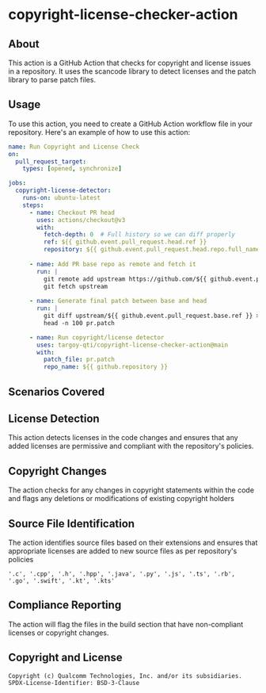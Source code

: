 # copyright-license-checker-action

## About

This action is a GitHub Action that checks for copyright and license issues in a repository. It uses the scancode library to detect licenses and the patch library to parse patch files.

## Usage

To use this action, you need to create a GitHub Action workflow file in your repository. Here's an example of how to use this action:

```yml
name: Run Copyright and License Check
on:
  pull_request_target:
    types: [opened, synchronize]

jobs:
  copyright-license-detector:
    runs-on: ubuntu-latest
    steps:
      - name: Checkout PR head
        uses: actions/checkout@v3
        with:
          fetch-depth: 0  # Full history so we can diff properly
          ref: ${{ github.event.pull_request.head.ref }}
          repository: ${{ github.event.pull_request.head.repo.full_name }}
 
      - name: Add PR base repo as remote and fetch it
        run: |
          git remote add upstream https://github.com/${{ github.event.pull_request.base.repo.full_name }}.git
          git fetch upstream
 
      - name: Generate final patch between base and head
        run: |
          git diff upstream/${{ github.event.pull_request.base.ref }} > pr.patch
          head -n 100 pr.patch

      - name: Run copyright/license detector
        uses: targoy-qti/copyright-license-checker-action@main
        with:
          patch_file: pr.patch
          repo_name: ${{ github.repository }}

```

## Scenarios Covered
## License Detection
This action detects licenses in the code changes and ensures that any added licenses are permissive and compliant with the repository's policies.

## Copyright Changes
The action checks for any changes in copyright statements within the code and flags any deletions or modifications of existing copyright holders

## Source File Identification
The action identifies source files based on their extensions and ensures that appropriate licenses are added to new source files as per repository's policies

```text
'.c', '.cpp', '.h', '.hpp', '.java', '.py', '.js', '.ts', '.rb', '.go', '.swift', '.kt', '.kts'
```

## Compliance Reporting
The action will flag the files in the build section that have non-compliant licenses or copyright changes.

## Copyright and License

```text
Copyright (c) Qualcomm Technologies, Inc. and/or its subsidiaries.
SPDX-License-Identifier: BSD-3-Clause
```


